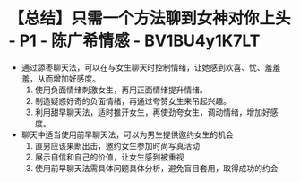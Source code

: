 # 【总结】只需一个方法聊到女神对你上头 - P1 - 陈广希情感 - BV1BU4y1K7LT

-   通过舔枣聊天法，可以在与女生聊天时控制情绪，让她感到欢喜、忧、羞羞羞，从而增加好感度。
    1.  使用负面情绪刺激女生，再用正面情绪提升情绪。
    2.  制造疑惑好奇的负面情绪，再通过夸赞女生来吊起兴趣。
    3.  利用甜早聊天法，适时推开女生，再使劲夸女生，调动情绪，增加好感度。
-   聊天中适当使用前早聊天法，可以为男生提供邀约女生的机会
    1.  直男应该果断出击，邀约女生参加时尚写真活动
    2.  展示自信和自己的价值，让女生感到被重视
    3.  使用前早聊天法需具体问题具体分析，避免盲目套用，取得成功的约会